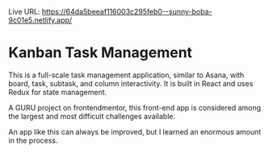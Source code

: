 Live URL: https://64da5beeaf116003c295feb0--sunny-boba-9c01e5.netlify.app/

# Kanban Task Management

This is a full-scale task management application, similar to Asana, with board, task, subtask, and column interactivity. It is built in React and uses Redux for state management.

A GURU project on frontendmentor, this front-end app is considered among the largest and most difficult challenges available.

An app like this can always be improved, but I learned an enormous amount in the process.

